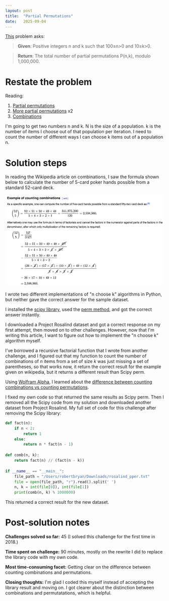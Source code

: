 ```yaml
---
layout: post
title:  "Partial Permutations"
date:   2025-09-04
---
```


[This](https://rosalind.info/problems/pper/) problem asks:

> **Given**: Positive integers n and k such that 100≥n>0 and 10≥k>0.

> **Return**: The total number of partial permutations P(n,k), modulo 1,000,000.

<!--break-->

# Restate the problem
Reading:
1. [Partial permutations](https://rosalind.info/glossary/partial-permutation/)
2. [More partial permutations](https://en.wikipedia.org/wiki/Partial_permutation) x2
3. [Combinations](https://en.wikipedia.org/wiki/Combination)

I'm going to get two numbers n and k. N is the size of a population. k is the number of items I choose out of that population per iteration. I need to count the number of different ways I can choose k items out of a population n.

# Solution steps
In reading the Wikipedia article on combinations, I saw the formula shown below to calculate the number of 5-card poker hands possible from a standard 52-card deck.

![counting-combinations.png](../assets/counting-combinations.png)

I wrote two different implementations of "n choose k" algorithms in Python, but neither gave the correct answer for the sample dataset.

I installed the [scipy library](https://scipy.org/), used the [perm method](https://docs.scipy.org/doc/scipy/reference/generated/scipy.special.perm.html), and got the correct answer instantly.

I downloaded a Project Rosalind dataset and got a correct response on my first attempt, then moved on to other challenges. However, now that I'm writing this article, I want to figure out how to implement the "n choose k" algorithm myself.

I've borrowed a recursive factorial function that I wrote from another challenge, and I figured out that my function to count the number of combinations of _n_ items from a set of size _k_ was just missing a set of parentheses, so that works now, it return the correct result for the example given on wikipedia, but it returns a different result than Scipy perm.

Using [Wolfram Alpha](https://www.wolframalpha.com/input?i=81+perm+10), I learned about the [difference between counting combinations vs counting permutations](https://www.mathsisfun.com/combinatorics/combinations-permutations.html).

I fixed my own code so that returned the same results as Scipy perm. Then I removed all the Scipy code from my solution and downloaded another dataset from Project Rosalind.
My full set of code for this challenge after removing the Scipy library:

```python
def fact(n):
    if n < 2:
        return 1
    else:
        return n * fact(n - 1)

def comb(n, k):
    return fact(n) // (fact(n - k))

if __name__ == "__main__":
    file_path = "/Users/robertbryan/Downloads/rosalind_pper.txt"
    file = open(file_path, "r").read().split(' ')
    n, k = int(file[0]), int(file[1])
    print(comb(n, k) % 1000000)
```

This returned a correct result for the new dataset.

# Post-solution notes
**Challenges solved so far:** 45 (I solved this challenge for the first time in 2018.)

**Time spent on challenge:** 90 minutes, mostly on the rewrite I did to replace the library code with my own code.

**Most time-consuming facet:** Getting clear on the difference between counting combinations and permutations.

**Closing thoughts:** I'm glad I coded this myself instead of accepting the library result and moving on. I got clearer about the distinction between combinations and permutatations, which is helpful.


